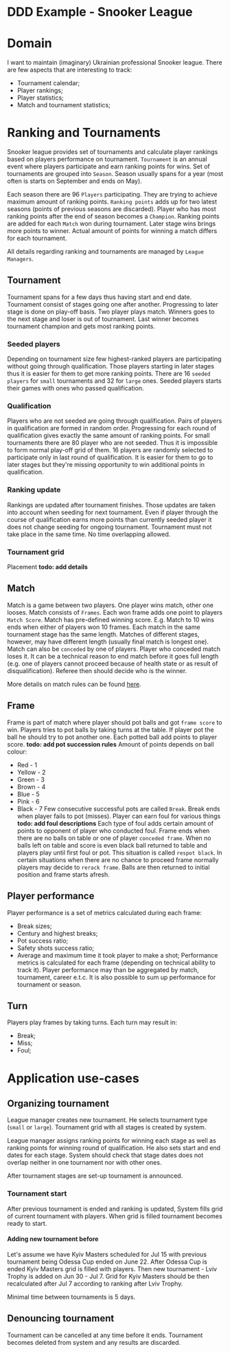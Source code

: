 DDD Example - Snooker League
============================

# Domain
I want to maintain (imaginary) Ukrainian professional Snooker league.
There are few aspects that are interesting to track:
* Tournament calendar;
* Player rankings;
* Player statistics;
* Match and tournament statistics;

# Ranking and Tournaments

Snooker league provides set of tournaments and calculate player rankings based on players performance on tournament.
`Tournament` is an annual event where players participate and earn ranking points for wins.
Set of tournaments are grouped into `Season`.
Season usually spans for a year (most often is starts on September and ends on May).

Each season there are 96 `Players` participating.
They are trying to achieve maximum amount of ranking points.
`Ranking points` adds up for two latest seasons (points of previous seasons are discarded).
Player who has most ranking points after the end of season becomes a `Champion`.
Ranking points are added for each `Match` won during tournament.
Later stage wins brings more points to winner.
Actual amount of points for winning a match differs for each tournament.

All details regarding ranking and tournaments are managed by `League Managers`.

## Tournament
Tournament spans for a few days thus having start and end date.
Tournament consist of stages going one after another.
Progressing to later stage is done on play-off basis.
Two player plays match.
Winners goes to the next stage and loser is out of tournament.
Last winner becomes tournament champion and gets most ranking points.

### Seeded players
Depending on tournament size few highest-ranked players are participating without going through qualification.
Those players starting in later stages thus it is easier for them to get more ranking points.
There are 16 `seeded players` for `small` tournaments and 32 for `large` ones.
Seeded players starts their games with ones who passed qualification.

### Qualification
Players who are not seeded are going through qualification.
Pairs of players in qualification are formed in random order.
Progressing for each round of qualification gives exactly the same amount of ranking points.
For small tournaments there are 80 player who are not seeded.
Thus it is impossible to form normal play-off grid of them.
16 players are randomly selected to participate only in last round of qualification.
It is easier for them to go to later stages but they're missing opportunity to win additional points in qualification.

### Ranking update
Rankings are updated after tournament finishes.
Those updates are taken into account when seeding for next tournament.
Even if player through the course of qualification earns more points than currently seeded player it does not change seeding for ongoing tournament.
Tournament must not take place in the same time.
No time overlapping allowed.

### Tournament grid
Placement __todo: add details__

## Match
Match is a game between two players.
One player wins match, other one looses.
Match consists of `Frames`.
Each won frame adds one point to players `Match Score`.
Match has pre-defined winning score.
E.g. Match to 10 wins ends when either of players won 10 frames.
Each match in the same tournament stage has the same length.
Matches of different stages, however, may have different length (usually final match is longest one).
Match can also be `conceded` by one of players.
Player who conceded match loses it.
It can be a technical reason to end match before it goes full length (e.g. one of players cannot proceed because of health state or as result of disqualification).
Referee then should decide who is the winner.

More details on match rules can be found [here](https://en.wikipedia.org/wiki/Rules_of_snooker).

## Frame
Frame is part of match where player should pot balls and got `frame score` to win.
Players tries to pot balls by taking turns at the table.
If player pot the ball he should try to pot another one.
Each potted ball add points to player score.
__todo: add pot succession rules__
Amount of points depends on ball colour:
* Red - 1
* Yellow - 2
* Green - 3
* Brown - 4
* Blue - 5
* Pink - 6
* Black - 7
Few consecutive successful pots are called `Break`.
Break ends when player fails to pot (misses).
Player can earn foul for various things __todo: add foul descriptions__
Each type of foul adds certain amount of points to opponent of player who conducted foul.
Frame ends when there are no balls on table or one of player `conceded frame`.
When no balls left on table and score is even black ball returned to table and players play until first foul or pot.
This situation is called `respot black`.
In certain situations when there are no chance to proceed frame normally players may decide to `rerack frame`.
Balls are then returned to initial position and frame starts afresh.

## Player performance
Player performance is a set of metrics calculated during each frame:
* Break sizes;
* Century and highest breaks;
* Pot success ratio;
* Safety shots success ratio;
* Average and maximum time it took player to make a shot;
Performance metrics is calculated for each frame (depending on technical ability to track it).
Player performance may than be aggregated by match, tournament, career e.t.c.
It is also possible to sum up performance for tournament or season.

## Turn
Players play frames by taking turns.
Each turn may result in:
* Break;
* Miss;
* Foul;

# Application use-cases

## Organizing tournament
League manager creates new tournament.
He selects tournament type (`small` or `large`).
Tournament grid with all stages is created by system.

League manager assigns ranking points for winning each stage as well as ranking points
for winning round of qualification.
He also sets start and end dates for each stage.
System should check that stage dates does not overlap neither in one tournament nor with other ones.

After tournament stages are set-up tournament is announced.

### Tournament start
After previous tournament is ended and ranking is updated, System fills grid of current tournament with players.
When grid is filled tournament becomes ready to start.

#### Adding new tournament before
Let's assume we have Kyiv Masters scheduled for Jul 15 with previous tournament being Odessa Cup
ended on June 22. After Odessa Cup is ended Kyiv Masters grid is filled with players.
Then new tournament - Lviv Trophy is added on Jun 30 - Jul 7.
Grid for Kyiv Masters should be then recalculated after Jul 7 according to ranking after Lviv Trophy.

Minimal time between tournaments is 5 days.

## Denouncing tournament
Tournament can be cancelled at any time before it ends.
Tournament becomes deleted from system and any results are discarded.


